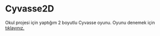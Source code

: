 # Cyvasse2D
Okul projesi için yaptığım 2 boyutlu Cyvasse oyunu.
Oyunu denemek için [tıklayınız.](https://simmer.io/@GooMoonRyong/cyvasse)
